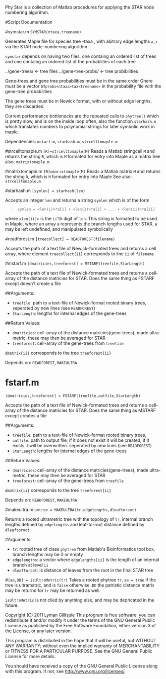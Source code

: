 Phy Star is a collection of Matlab procedures for applying the STAR node
numbering algorithm.


#Script Documentation

#symstar.m
`SYMSTAR(ntaxa,treename)`

Generates Maple file for species tree <ntaxa>-taxa <treename tree>, with abitrary edge
lengths `a_i` via the STAR node-numbering algorithm
  
`symstar` depends on having two files, one containg an ordered list of
trees and one containg an ordered list of the probablities of each tree

  ../gene-trees/          <- tree files
  ../gene-tree-probs/    <- tree probibilities

Gene-trees and gene tree probabilities must be in the same order
Ghere must be a vector `GTprobs<ntaxa>tax<treename>` in the probability file with the gene-tree
probabilities 
  
The gene trees must be in Newick format, with or without edge lengths,
they are discarded.

Current performance bottlenecks are the repeated calls to `phytree()`
which is pretty slow, and is on the inside loop often, also the
function `starhash.m` which translates numbers to polynomial strings for later
symbolic work in maple.

Dependencies: `mstarf.m`, `starhash.m`, `strcelltomaple.m` 


#strcelltomaple.m
`[R]=strcelltomaple(M)`
Reads a Matlab stringcell `M` and returns the string `R`, which is `M`
formated for entry into Maple as a matrix
See also: `matrixtomaple.m`

#matrixtomaple.m
`[R]=marixtomaple(M)`
Reads a Matlab matrix `M` and returns the string `R`, which is `M`
formated for entry into Maple
See also: `strcelltomaple.m`


#starhash.m
`[symlen] = starhash(len)`

Accepts an integer `len` and returns a string `symlen` which is of the
form
>`symlen = <len(1)>*a[1] + <len(2)>*a[2] + ... + <len(ii)>*a[ii]`

where `<len(ii)>` is the `ii`'th digit of `len`.
This string is formated to be used in Maple, where an array `a`
represents the branch lengths used for STAR, `a` may be left undefined,
and manipulated symbolically 

#readforest.m
`[treecollect] = READFOREST(filename)`

 Accepts the path of a text file of Newick-formated trees and returns a cell array, where
 element `treecollect{ii}` corresponds to line `ii` of `filename`


#mstarf.m
`[dmatricies,treeforest] = MSTARF(treefile,StarLength)`

Accepts the path of a text file of Newick-formated trees and returns a cell-array of 
the distance matricies for STAR.
Does the same thing as FSTARF except doesn't create a file

##Arguments:
* `treefile`: path to a text-file of Newick-format rooted binary trees,
seperated by new lines (see `READFOREST`)
* `StarLength`: lengths for internal edges of the gene-trees

##Return Values:
* `dmatricies`: cell-array of the distance matricies(gene-trees), made ultra-metric,
these may then be averaged for STAR 
* `treeforest`: cell-array of the gene-trees from `treefile`

`dmatrix{ii}` corresponds to the tree `treeforest{ii}`

Depends on: `READFOREST`, `MAKEULTRA`

# fstarf.m
`[dmatricies,treeforest] = FSTARF(treefile,outfile,StarLength)`

Accepts the path of a text file of Newick-formated trees and returns a cell-array of 
the distance matricies for STAR.
Does the same thing as MSTARF except creates a file

##Arguments:
* `treefile`: path to a text-file of Newick-format rooted binary trees,
* `outfile`: path to output file, if it does not exist it will be
created, if it exists it will be overwritten.
seperated by new lines (see `READFOREST`)
* `StarLength`: lengths for internal edges of the gene-trees

##Return Values:
* `dmatricies`: cell-array of the distance matricies(gene-trees), made ultra-metric,
these may then be averaged for STAR 
* `treeforest`: cell-array of the gene-trees from `treefile`

`dmatrix{ii}` corresponds to the tree `treeforest{ii}`

Depends on: `READFOREST`, `MAKEULTRA`


#makeultra.m
`umtree = MAKEULTRA(tr,edgelengths,dleaftoroot)`

   Returns a rooted ultrametric tree with the topology of `tr`, internal branch lengths
   defined by `edgelengths` and leaf-to-root distance defined by
   `dleaftoroot`.
    
#Arguments:
  * `tr`: rooted tree of class `phytree` from Matlab's Bioinformatics
  tool box, branch lengths may be 0 or empty
  * `edgelengths`: a vector where `edgelengths[ii]` is the length of an
   internal branch at level `ii`
  * `dleaftoroot`: is distance of leaves from the root in the final STAR tree

#`[aa,DD] = isUltraMetric(tr)`
Takes  a rooted phytree `tr`, `aa = true` if the tree is ultramatric, and
is `false` otherwise. `DD` the patristic distance matrix may be returnd
for `tr` may be returned as well.

`isUltraMetric` is not clled by anything else, and may be depricated in the future. 



  
Copyright (C) 2011 Lyman Gillispie
This program is free software: you can redistribute it and/or modify
it under the terms of the GNU General Public License as published by
the Free Software Foundation, either version 3 of the License, or
any later version.

This program is distributed in the hope that it will be useful,
but WITHOUT ANY WARRANTY; without even the implied warranty of
MERCHANTABILITY or FITNESS FOR A PARTICULAR PURPOSE.  See the
GNU General Public License for more details.

You should have received a copy of the GNU General Public License
along with this program.  If not, see <http://www.gnu.org/licenses/>.

